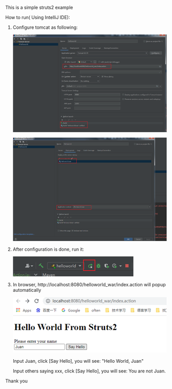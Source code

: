This is a simple struts2 example 

How to run( Using IntelliJ IDE):

1. Configure tomcat as following:

   ![Screenshot](pics/image-20211113185309580.png)

   ![Screenshot](pics/image-20211113185356656.png)

2. After configuration is done, run it:

   ![Screenshot](pics/image-20211113185510120.png)

3. In browser, http://localhost:8080/helloworld_war/index.action will popup automatically

   ![Screenshot](pics/image-20211113185704221.png)

   Input Juan, click [Say Hello], you will see: "Hello World, Juan"

   Input others saying xxx, click [Say Hello], you will see: You are not Juan. 



Thank you